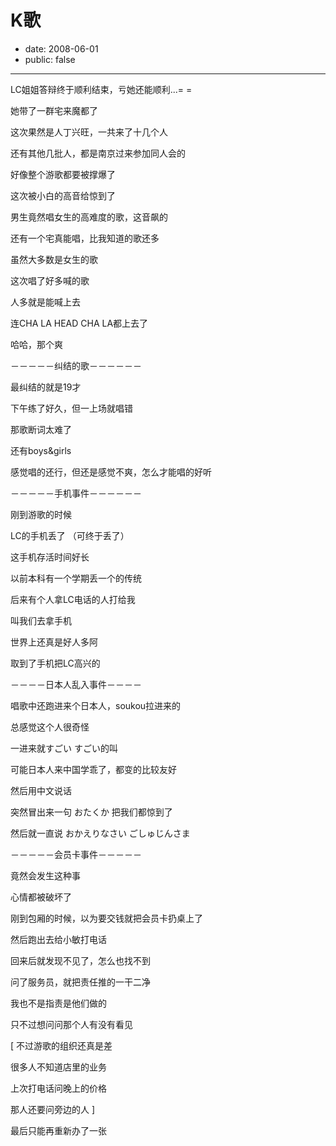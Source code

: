 # K歌

- date: 2008-06-01
- public: false

--------------------------


LC姐姐答辩终于顺利结束，亏她还能顺利...= =

她带了一群宅来魔都了

这次果然是人丁兴旺，一共来了十几个人

还有其他几批人，都是南京过来参加同人会的

好像整个游歌都要被撑爆了

这次被小白的高音给惊到了

男生竟然唱女生的高难度的歌，这音飙的

还有一个宅真能唱，比我知道的歌还多

虽然大多数是女生的歌

这次唱了好多喊的歌

人多就是能喊上去

连CHA LA HEAD CHA LA都上去了

哈哈，那个爽

－－－－－纠结的歌－－－－－－

最纠结的就是19才

下午练了好久，但一上场就唱错

那歌断词太难了

还有boys&girls

感觉唱的还行，但还是感觉不爽，怎么才能唱的好听

－－－－－手机事件－－－－－－

刚到游歌的时候

LC的手机丢了 （可终于丢了）

这手机存活时间好长

以前本科有一个学期丢一个的传统

后来有个人拿LC电话的人打给我

叫我们去拿手机

世界上还真是好人多阿

取到了手机把LC高兴的

－－－－日本人乱入事件－－－－

唱歌中还跑进来个日本人，soukou拉进来的

总感觉这个人很奇怪

一进来就すごい すごい的叫

可能日本人来中国学乖了，都变的比较友好

然后用中文说话

突然冒出来一句 おたくか 把我们都惊到了

然后就一直说 おかえりなさい ごしゅじんさま

－－－－－会员卡事件－－－－－

竟然会发生这种事

心情都被破坏了

刚到包厢的时候，以为要交钱就把会员卡扔桌上了

然后跑出去给小敏打电话

回来后就发现不见了，怎么也找不到

问了服务员，就把责任推的一干二净

我也不是指责是他们做的

只不过想问问那个人有没有看见

[ 不过游歌的组织还真是差

很多人不知道店里的业务

上次打电话问晚上的价格

那人还要问旁边的人 ]

最后只能再重新办了一张

